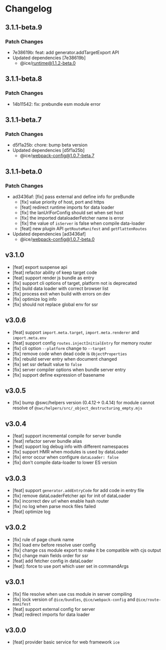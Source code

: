 # Changelog

## 3.1.1-beta.9

### Patch Changes

- 7e38619b: feat: add generator.addTargetExport API
- Updated dependencies [7e38619b]
  - @ice/runtime@1.1.2-beta.0

## 3.1.1-beta.8

### Patch Changes

- 14b11542: fix: prebundle esm module error

## 3.1.1-beta.7

### Patch Changes

- d5f1a25b: chore: bump beta version
- Updated dependencies [d5f1a25b]
  - @ice/webpack-config@1.0.7-beta.7

## 3.1.1-beta.0

### Patch Changes

- ad3436af: [fix] pass external and define info for preBundle
  - [fix] value priority of host, port and https
  - [feat] redirect runtime imports for data loader
  - [fix] the lanUrlForConfig should set when set host
  - [fix] the imported dataloaderFetcher name is error
  - [fix] the value of `isServer` is false when compile data-loader
  - [feat] new plugin API `getRouteManifest` and `getFlattenRoutes`
- Updated dependencies [ad3436af]
  - @ice/webpack-config@1.0.7-beta.0

## v3.1.0

- [feat] export suspense api
- [feat] refactor ability of keep target code
- [feat] support render js bundle as entry
- [fix] support cli options of target, platform not is deprecated
- [fix] build data loader with correct browser list
- [fix] process exit when build with errors on dev
- [fix] optimize log info
- [fix] should not replace global env for ssr

## v3.0.6

- [feat] support `import.meta.target`, `import.meta.renderer` and `import.meta.env`
- [feat] support config `routes.injectInitialEntry` for memory router
- [fix] cli option `--platform` change to `--target`
- [fix] remove code when dead code is `ObjectProperties`
- [fix] rebuild server entry when document changed
- [fix] set ssr default value to `false`
- [fix] server compiler options when bundle server entry
- [fix] support define expression of basename

## v3.0.5

- [fix] bump @swc/helpers version (0.4.12-> 0.4.14) for module cannot resolve of `@swc/helpers/src/_object_destructuring_empty.mjs`

## v3.0.4

- [feat] support incremental compile for server bundle
- [feat] refactor server bundle alias
- [feat] support log debug info with different namespaces
- [fix] support HMR when modules is used by dataLoader
- [fix] error occur when configure `dataLoader: false`
- [fix] don't compile data-loader to lower ES version

## v3.0.3

- [feat] support `generator.addEntryCode` for add code in entry file
- [fix] remove dataLoaderFetcher api for init of dataLoader
- [fix] incorrect dev url when enable hash router
- [fix] no log when parse mock files failed
- [feat] optimize log

## v3.0.2

- [fix] rule of page chunk name
- [fix] load env before resolve user config
- [fix] change css module export to make it be compatible with cjs output
- [fix] change main fields order for ssr
- [feat] add fetcher config in dataLoader
- [feat]: force to use port which user set in commandArgs

## v3.0.1

- [fix] file resolve when use css module in server compiling
- [fix] lock version of `@ice/bundles`, `@ice/webpack-config` and `@ice/route-manifest`
- [feat] support external config for server
- [feat] redirect imports for data loader

## v3.0.0

- [feat] provider basic service for web framework `ice`
